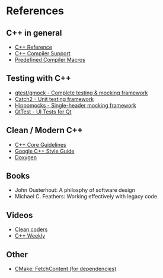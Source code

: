 # References

## C++ in general
* [C++ Reference](https://en.cppreference.com/w/)
* [C++ Compiler Support](https://en.cppreference.com/w/cpp/compiler_support)
* [Predefined Compiler Macros](https://sourceforge.net/p/predef/wiki/Home/)

## Testing with C++
* [gtest/gmock - Complete testing & mocking framework](https://github.com/google/googletest)
* [Catch2 - Unit testing framework](https://github.com/catchorg/Catch2)
* [Hippomocks - Single-header mocking framework](https://github.com/dascandy/hippomocks)
* [QtTest - UI Tests for Qt](https://doc.qt.io/qt-5/qttest-index.html)

## Clean / Modern C++
* [C++ Core Guidelines](https://isocpp.github.io/CppCoreGuidelines/CppCoreGuidelines)
* [Google C++ Style Guide](https://google.github.io/styleguide/cppguide.html)
* [Doxygen](https://www.doxygen.nl/index.html)

## Books

* John Ousterhout: A philosphy of software design
* Michael C. Feathers: Working effectively with legacy code

## Videos

* [Clean coders](https://www.cleancoders.com/)
* [C++ Weekly](https://www.youtube.com/watch?v=EJtqHLvAIZE&list=PLs3KjaCtOwSZ2tbuV1hx8Xz-rFZTan2J1)

## Other

* [CMake: FetchContent (for dependencies)](https://cmake.org/cmake/help/latest/module/FetchContent.html)
